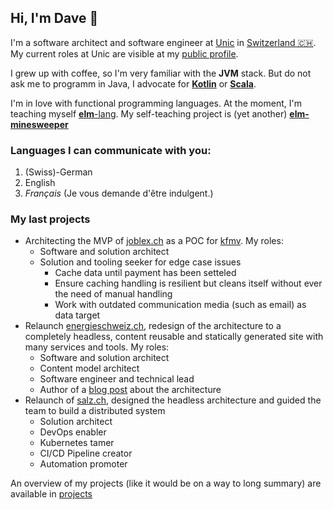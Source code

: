 ## Hi, I'm Dave 👋
I'm a software architect and software engineer at [Unic](https://www.unic.com) in [Switzerland 🇨🇭](https://www.openstreetmap.org/relation/51701). My current roles at Unic are visible at my [public profile](https://www.unic.com/david-daester).

I grew up with coffee, so I'm very familiar with the **JVM** stack. But do not ask me to programm in Java, I advocate for [**Kotlin**](https://kotlinlang.org/) or [**Scala**](https://www.scala-lang.org/).

I'm in love with functional programming languages. At the moment, I'm teaching myself [**elm**-lang](https://elm-lang.org/). My self-teaching project is (yet another) [**elm-minesweeper**](https://github.com/swissbite/elm-minesweeper)

### Languages I can communicate with you:
1. (Swiss)-German
2. English
3. *Français* (Je vous demande d'être indulgent.)

### My last projects
- Architecting the MVP of [joblex.ch](https://www.joblex.ch) as a POC for [kfmv](https://www.kfmv.ch/). My roles:
  - Software and solution architect
  - Solution and tooling seeker for edge case issues
    - Cache data until payment has been setteled
    - Ensure caching handling is resilient but cleans itself without ever the need of manual handling
    - Work with outdated communication media (such as email) as data target
- Relaunch [energieschweiz.ch](https://www.energieschweiz.ch), redesign of the architecture to a completely headless, content reusable and statically generated site with many services and tools. My roles:
  - Software and solution architect
  - Content model architect
  - Software engineer and technical lead
  - Author of a [blog post](https://www.unic.com/de/magazin/experten-blog/2021/headless-energieschweiz) about the architecture
- Relaunch of [salz.ch](https://www.salz.ch), designed the headless architecture and guided the team to build a distributed system
  - Solution architect
  - DevOps enabler
  - Kubernetes tamer
  - CI/CD Pipeline creator
  - Automation promoter

An overview of my projects (like it would be on a way to long summary) are available in [projects](/projects.md)
<!--
**Swissbite/swissbite** is a ✨ _special_ ✨ repository because its `README.md` (this file) appears on your GitHub profile.

Here are some ideas to get you started:

- 🔭 I’m currently working on ...
- 🌱 I’m currently learning ...
- 👯 I’m looking to collaborate on ...
- 🤔 I’m looking for help with ...
- 💬 Ask me about ...
- 📫 How to reach me: ...
- 😄 Pronouns: ...
- ⚡ Fun fact: ...
-->
